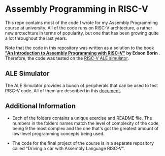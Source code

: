 # Assembly Programming in RISC-V #

This repo contains most of the code I wrote for my Assembly Programming course at university. All of the code runs on RISC-V archtecture, a rather new arctechture in terms of popularity, but one that has been growing quite a lot throughout the last
years.

Note that the code in this repository was written as a solution to the book **["An Introduction to Assembly Programming with RISC-V"](https://riscv-programming.org/book/riscv-book.html) by Edson Borin** . Therefore, the code was tested on the
[RISC-V ALE simulator](https://riscv-programming.org/ale/).

## ALE Simulator

The ALE Simulator provides a bunch of peripherals that can be used to test RISC-V code. All of them are described in this [document](https://docs.google.com/document/d/1AE_ESrJnxzMO_WpN2yoZTyB5fGPl8wrpAzT7bij1QJk/edit#heading=h.t9snrrka8gu7).

## Additional Information

- Each of the folders contains a unique exercise and README file. The numbers in the folders names match the level of complexity of the code, being 9 the most complex and the one that's got the greatest amount of low-level programming concepts being used.

- The code for the final project of the course is in a separate repository called "Driving a car with Assembly Language RISC-V".
